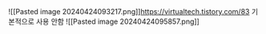 ![[Pasted image 20240424093217.png]]https://virtualtech.tistory.com/83
기본적으로 사용 안함
![[Pasted image 20240424095857.png]]